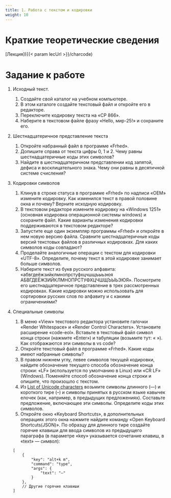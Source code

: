 ```yaml
---
title: 1. Работа с текстом и кодировки
weight: 10
---
```


# Краткие теоретические сведения

[Лекция]({{< param lecUrl >}}/charcode)


# Задание к работе

1. Исходный текст.
    1. Создайте свой каталог на учебном компьютере.
    1. В этом каталоге создайте текстовый файл и откройте его в редакторе.
    1. Переключите кодировку текста на «CP 866».
    1. Наберите в текстовом файле фразу «Hello, мир-25!» и сохраните его.
1. Шестнадцатеричное представление текста
    1. Откройте набранный файл в программе «Frhed».
    1. Допишите справа от текста цифры 0, 1 и 2. Чему равны шестнадцатеричные коды этих символов?
    1. Найдите в шестнадцатеричном представлении код запятой, дефиса и восклицательного знака. Чему они равны в десятичной системе счисления?
1. Кодировки символов
    1. Клинув в строке статуса в программе «Frhed» по надписи «OEM» измените кодировку. Как изменился текст в правой половине окна и почему? Верните исходную кодировку.
    1. В текстовом редакторе измените кодировку на «Windows 1251» (основная кодировка операционной системы windows) и сохраните файл. Какие варианты изменения кодировки поддерживаются в текстовом редакторе?
    1. Запустите еще один экземпляр программы «Frhed» и откройте в нем новую версию файла. Сравните шестнадцатеричные коды версий текстовых файлов в различных кодировках. Для каких символов коды совпадают?
    1. Проделайте аналогичные операции с текстом для кодировки «UTF-8». Определите, почему текст в этой кодировке занимает больше символов.
    1. Наберите текст из букв русского алфавита: «абвгдеёжзийклмнопрстуфхцчшщъыьэюя АБВГДЕЁЖЗИЙКЛМНОПРСТУФХЦЧШЩЪЫЬЭЮЯ». Посмотрите его шестнадцатеричное представление в трех рассмотренных кодировках. Какие кодировки можно использовать для сортировки русских слов по алфавиту и с какими ограничениями?
1. Специальные символы
    1. В меню «View» текстового редактора установите галочки «Render Whitespace» и «Render Control Characters». Установите расширение «code-eol». Вставьте в текстовый файл символ конца строки (нажмите «Enter») и табуляции (возьмите тут: «&#9;»). Как отображаются эти символы в vs code?
    1. Откройте текстовый файл в программе «Frhed». Какие коды имеют набранные символы?
    1. В правом нижнем углу, левее символов текущей кодировки, найдите обозначение текущего способа обозначение конца строки: «LF» (используется по умолчанию в Linux) или «CR LF» (Windows). Поменяйте способ обозначение конца строки и опишите, что произошло с текстом.
    1. Из [List of Unicode characters](https://en.wikipedia.org/wiki/List_of_Unicode_characters) возьмите символы длинного (—) и короткого тире (–) и символы принятых в русском языке кавычек елочек (как, например, в предыдущих предложениях). Составьте предложение, включающее эти символы. Определите коды этих символов.
    1. Откройте окно «Keyboard Shortcuts», в дополнительных операциях этого окна нажмите найдите команду «Open Keyboard Shortcuts(JSON)». По образцу для длинного тире создайте горячие клавиши для ввода символов из предыдущего параграфа (в параметре «key» указывается сочетание клавиш, в «text» — символ):

    ```
    [
        {
            "key": "alt+k m",
            "command": "type",
            "args": {
                "text": "—"
            }
        },
        // Другие горячие клавиши        
    ]
    ```

